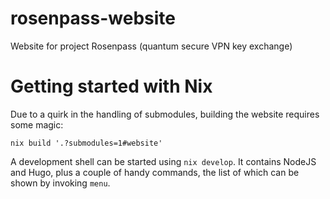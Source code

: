 # rosenpass-website
Website for project Rosenpass (quantum secure VPN key exchange)

# Getting started with Nix

Due to a quirk in the handling of submodules, building the website requires some magic:

```console
nix build '.?submodules=1#website'
```

A development shell can be started using `nix develop`. It contains NodeJS and Hugo,
plus a couple of handy commands, the list of which can be shown by invoking `menu`.
